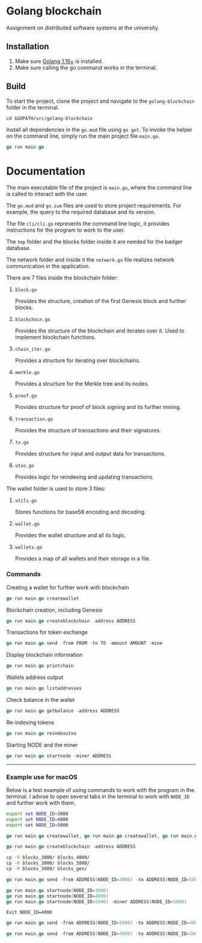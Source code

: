 # Golang blockchain
Assignment on distributed software systems at the university.

## Installation
1. Make sure [Golang 1.16+](https://go.dev/dl/) is installed.
2. Make sure calling the go command works in the terminal.

## Build
To start the project, clone the project and navigate to the `golang-blockchain` folder in the terminal.

```
cd $GOPATH/src/golang-blockchain
```
Install all dependencies in the `go.mod` file using `go get`.
To invoke the helper on the command line, simply run the main project file `main.go`.
``` go
go run main.go
```

# Documentation

The main executable file of the project is `main.go`, where the command line is called to interact with the user.

The `go.mod` and `go.sum` files are used to store project requirements. For example, the query to the required database and its version.

The file `cli/cli.go` represents the command line logic, it provides instructions for the program to work to the user.

The `tmp` folder and the blocks folder inside it are needed for the badger database.

The network folder and inside it the `network.go` file realizes network communication in the application.

There are 7 files inside the blockchain folder:

1. `block.go`

    Provides the structure, creation of the first Genesis block and further blocks.


2. `blockchain.go`
   
    Provides the structure of the blockchain and iterates over it. Used to implement blockchain functions.


3. `chain_iter.go`
   
    Provides a structure for iterating over blockchains.


4. `merkle.go`
   
    Provides a structure for the Merkle tree and its nodes.


5. `proof.go`

    Provides structure for proof of block signing and its further mining.


6. `transaction.go`

   Provides the structure of transactions and their signatures.


7. `tx.go`

   Provides structure for input and output data for transactions.


8. `utxo.go`

    Provides logic for reindexing and updating transactions.

The wallet folder is used to store 3 files:
1. `utils.go`
   
    Stores functions for base58 encoding and decoding.


2. `wallet.go`
   
    Provides the wallet structure and all its logic.


3. `wallets.go`

    Provides a map of all wallets and their storage in a file.

### Commands

Creating a wallet for further work with blockchain
``` go
go run main.go createwallet
```

Blockchain creation, including Genesis
``` go
go run main.go createblockchain -address ADDRESS
```
Transactions for token exchange
``` go
go run main.go send -from FROM -to TO -amount AMOUNT -mine
```
Display blockchain information
``` go
go run main.go printchain
```
Wallets address output
``` go
go run main.go listaddresses
```
Check balance in the wallet
``` go
go run main.go getbalance -address ADDRESS
```
Re-indexing tokens
``` go
go run main.go reindexutxo
```
Starting NODE and the miner
``` go
go run main.go startnode -miner ADDRESS
```

---

### Example use for macOS
Below is a test example of using commands to work with the program in the terminal.
I advise to open several tabs in the terminal to work with `NODE_ID` and further work with them.
``` bash
export set NODE_ID=3000
export set NODE_ID=4000  
export set NODE_ID=5000
```

``` go 
go run main.go createwallet, go run main.go createwallet, go run main.go createwallet
```

``` go 
go run main.go createblockchain -address ADDRESS
```

``` bash
cp -R blocks_3000/ blocks_4000/
cp -R blocks_3000/ blocks_5000/
cp -R blocks_3000/ blocks_gen/
```

``` go
go run main.go send -from ADDRESS(NODE_ID=3000) -to ADDRESS(NODE_ID=5000) -amount 10 -mine
```

``` go
go run main.go startnode(NODE_ID=3000)     
go run main.go startnode(NODE_ID=4000) 
go run main.go startnode(NODE_ID=5000) -miner ADDRESS(NODE_ID=5000)
```

`Exit NODE_ID=4000`

``` go
go run main.go send -from ADDRESS(NODE_ID=5000) -to ADDRESS(NODE_ID=4000) -amount 1
```

``` go
go run main.go send -from ADDRESS(NODE_ID=4000) -to ADDRESS(NODE_ID=3000) -amount 1
```